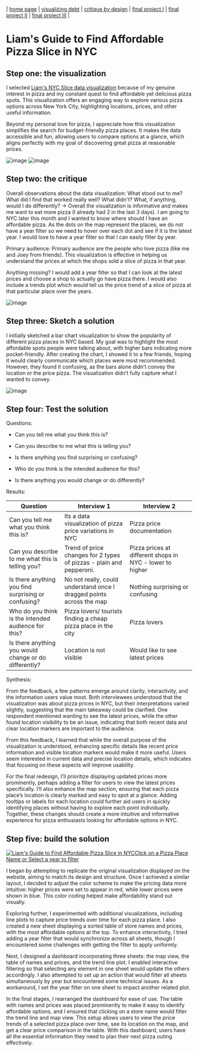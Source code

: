 | [home page](https://adityakolpe.github.io/Data-Canvas/) | [visualizing debt](visualizing-government-debt) | [critique by design](critique-by-design) | [final project I](final-project-part-one) | [final project II](final-project-part-two) | [final project III](final-project-part-three) |

# Liam's Guide to Find Affordable Pizza Slice in NYC

## Step one: the visualization

I selected [Liam's NYC Slice data visualization](https://elkue.com/nyc-slice/) because of my genuine interest in pizza and my constant quest to find affordable yet delicious pizza spots. This visualization offers an engaging way to explore various pizza options across New York City, highlighting locations, prices, and other useful information. 

Beyond my personal love for pizza, I appreciate how this visualization simplifies the search for budget-friendly pizza places. It makes the data accessible and fun, allowing users to compare options at a glance, which aligns perfectly with my goal of discovering great pizza at reasonable prices.

![image](https://github.com/user-attachments/assets/da5c0fbf-92c8-4bed-9b26-115bf277ca58)
![image](https://github.com/user-attachments/assets/f48a6fdd-fec6-4ebe-a23e-3f8a601ba8cf)

## Step two: the critique
Overall observations about the data visualization:
What stood out to me?  What did I find that worked really well?  What didn't?  What, if anything, would I do differently?
-> Overall the visualization is informative and makes me want to eat more pizza (I already had 2 in the last 3 days). I am going to NYC later this month and I wanted to know where should I have an affordable pizza. As the dots on the map represent the places, we do not have a year filter so we need to hover over each dot and see if it is the latest year. I would love to have a year filter so that I can easily filter by year.

Primary audience:
Primary audience are the people who love pizza (like me and Joey from friends). This visualization is effective in helping us understand the prices at which the shops sold a slice of pizza in that year.

Anything missing?
I would add a year filter so that I can look at the latest prices and choose a shop to actually go have pizza there. I would also include a trends plot which would tell us the price trend of a slice of pizza at that particular place over the years. 

![image](https://github.com/user-attachments/assets/1831eb58-0421-4495-a000-d1051ad6b740)


## Step three: Sketch a solution

I initially sketched a bar chart visualization to show the popularity of different pizza places in NYC based. My goal was to highlight the most affordable spots people were talking about, with higher bars indicating more pocket-friendly. After creating the chart, I showed it to a few friends, hoping it would clearly communicate which places were most recommended. However, they found it confusing, as the bars alone didn’t convey the location or the price pizza. The visualization didn’t fully capture what I wanted to convey.

![image](https://github.com/user-attachments/assets/111cbbbf-cc13-421d-b99e-41896078e91b)


## Step four: Test the solution

Questions: 

- Can you tell me what you think this is?

- Can you describe to me what this is telling you?

- Is there anything you find surprising or confusing?

- Who do you think is the intended audience for this?

- Is there anything you would change or do differently?

Results: 

| Question | Interview 1 | Interview 2 |
|----------|-------------|-------------|
|Can you tell me what you think this is? | Its a data visualization of pizza price variations in NYC | Pizza price documentation |
|Can you describe to me what this is telling you? | Trend of price changes for 2 types of pizzas - plain and pepperoni. | Pizza prices at different shops in NYC - lower to higher |
|Is there anything you find surprising or confusing? | No not really, could understand once I dragged points across the map | Nothing surprising or confusing |
|Who do you think is the intended audience for this? | Pizza lovers/ tourists finding a cheap pizza place in the city | Pizza lovers |
|Is there anything you would change or do differently? | Location is not visible | Would like to see latest prices |

Synthesis: 

From the feedback, a few patterns emerge around clarity, interactivity, and the information users value most. Both interviewees understood that the visualization was about pizza prices in NYC, but their interpretations varied slightly, suggesting that the main takeaway could be clarified. One respondent mentioned wanting to see the latest prices, while the other found location visibility to be an issue, indicating that both recent data and clear location markers are important to the audience. 

From this feedback, I learned that while the overall purpose of the visualization is understood, enhancing specific details like recent price information and visible location markers would make it more useful. Users seem interested in current data and precise location details, which indicates that focusing on these aspects will improve usability.

For the final redesign, I’ll prioritize displaying updated prices more prominently, perhaps adding a filter for users to view the latest prices specifically. I’ll also enhance the map section, ensuring that each pizza place’s location is clearly marked and easy to spot at a glance. Adding tooltips or labels for each location could further aid users in quickly identifying places without having to explore each point individually. Together, these changes should create a more intuitive and informative experience for pizza enthusiasts looking for affordable options in NYC.

## Step five: build the solution

<div class='tableauPlaceholder' id='viz1731550776254' style='position: relative'><noscript><a href='#'><img alt='Liam&#39;s Guide to Find Affordable Pizza Slice in NYCClick on a Pizza Place Name or Select a year to filter ' src='https:&#47;&#47;public.tableau.com&#47;static&#47;images&#47;Li&#47;LiamsGuidetoFindCheapPizzaSliceinNYC&#47;Dashboard1&#47;1_rss.png' style='border: none' /></a></noscript><object class='tableauViz'  style='display:none;'><param name='host_url' value='https%3A%2F%2Fpublic.tableau.com%2F' /> <param name='embed_code_version' value='3' /> <param name='site_root' value='' /><param name='name' value='LiamsGuidetoFindCheapPizzaSliceinNYC&#47;Dashboard1' /><param name='tabs' value='no' /><param name='toolbar' value='yes' /><param name='static_image' value='https:&#47;&#47;public.tableau.com&#47;static&#47;images&#47;Li&#47;LiamsGuidetoFindCheapPizzaSliceinNYC&#47;Dashboard1&#47;1.png' /> <param name='animate_transition' value='yes' /><param name='display_static_image' value='yes' /><param name='display_spinner' value='yes' /><param name='display_overlay' value='yes' /><param name='display_count' value='yes' /><param name='language' value='en-US' /><param name='filter' value='publish=yes' /></object></div>                
<script type='text/javascript'>                    
  var divElement = document.getElementById('viz1731550776254');                    
  var vizElement = divElement.getElementsByTagName('object')[0];                    
  if ( divElement.offsetWidth > 800 ) { vizElement.style.width='1016px';vizElement.style.height='991px';} 
  else if ( divElement.offsetWidth > 500 ) { vizElement.style.width='1016px';vizElement.style.height='991px';} 
  else { vizElement.style.width='100%';
        vizElement.style.height='1077px';}                     
  var scriptElement = document.createElement('script');                    
  scriptElement.src = 'https://public.tableau.com/javascripts/api/viz_v1.js';                    
  vizElement.parentNode.insertBefore(scriptElement, vizElement);                
</script>




I began by attempting to replicate the original visualization displayed on the website, aiming to match its design and structure. Once I achieved a similar layout, I decided to adjust the color scheme to make the pricing data more intuitive: higher prices were set to appear in red, while lower prices were shown in blue. This color coding helped make affordability stand out visually. 

Exploring further, I experimented with additional visualizations, including line plots to capture price trends over time for each pizza place. I also created a new sheet displaying a sorted table of store names and prices, with the most affordable options at the top. To enhance interactivity, I tried adding a year filter that would synchronize across all sheets, though I encountered some challenges with getting the filter to apply uniformly.

Next, I designed a dashboard incorporating three sheets: the map view, the table of names and prices, and the trend line plot. I enabled interactive filtering so that selecting any element in one sheet would update the others accordingly. I also attempted to set up an action that would filter all sheets simultaneously by year but encountered some technical issues. As a workaround, I set the year filter on one sheet to impact another related plot.

In the final stages, I rearranged the dashboard for ease of use. The table with names and prices was placed prominently to make it easy to identify affordable options, and I ensured that clicking on a store name would filter the trend line and map view. This setup allows users to view the price trends of a selected pizza place over time, see its location on the map, and get a clear price comparison in the table. With this dashboard, users have all the essential information they need to plan their next pizza outing effectively.
